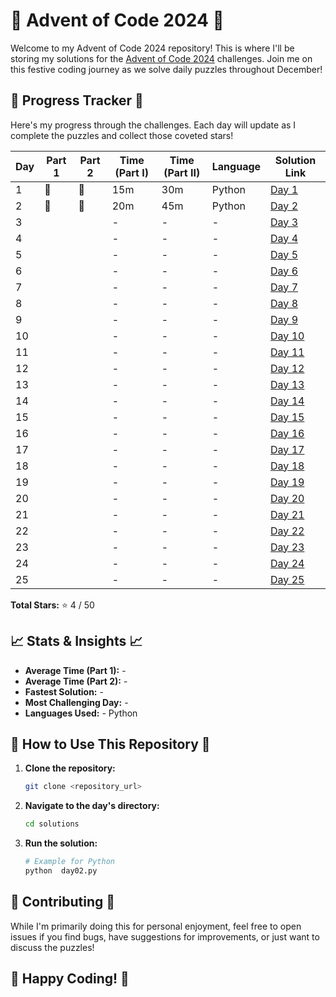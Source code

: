 # 🎄 Advent of Code 2024 🎄

Welcome to my Advent of Code 2024 repository! This is where I'll be storing my solutions for the [Advent of Code 2024](https://adventofcode.com/2024) challenges. Join me on this festive coding journey as we solve daily puzzles throughout December!

## 🌟 Progress Tracker 🌟

Here's my progress through the challenges. Each day will update as I complete the puzzles and collect those coveted stars!

| Day | Part 1 | Part 2 | Time (Part I) | Time (Part II) | Language | Solution Link |
|---|---|---|---------------|----------------|---|---|          
| 1 | 🌟 |🌟  | 15m           | 30m            | Python | [Day 1](src/solutions/day01.py) |
| 2 | 🌟 |🌟  | 20m           | 45m            | Python | [Day 2](src/solutions/day02.py) |
| 3 |  |  | -             | -              | - | [Day 3](day03/) |
| 4 |  |  | -             | -              | - | [Day 4](day04/) |
| 5 |  |  | -             | -              | - | [Day 5](day05/) |
| 6 |  |  | -             | -              | - | [Day 6](day06/) |
| 7 |  |  | -             | -              | - | [Day 7](day07/) |
| 8 |  |  | -             | -              | - | [Day 8](day08/) |
| 9 |  |  | -             | -              | - | [Day 9](day09/) |
| 10 |  |  | -             | -              | - | [Day 10](day10/) |
| 11 |  |  | -             | -              | - | [Day 11](day11/) |
| 12 |  |  | -             | -              | - | [Day 12](day12/) |
| 13 |  |  | -             | -              | - | [Day 13](day13/) |
| 14 |  |  | -             | -              | - | [Day 14](day14/) |
| 15 |  |  | -             | -              | - | [Day 15](day15/) |
| 16 |  |  | -             | -              | - | [Day 16](day16/) |
| 17 |  |  | -             | -              | - | [Day 17](day17/) |
| 18 |  |  | -             | -              | - | [Day 18](day18/) |
| 19 |  |  | -             | -              | - | [Day 19](day19/) |
| 20 |  |  | -             | -              | - | [Day 20](day20/) |
| 21 |  |  | -             | -              | - | [Day 21](day21/) |
| 22 |  |  | -             | -              | - | [Day 22](day22/) |
| 23 |  |  | -             | -              | - | [Day 23](day23/) |
| 24 |  |  | -             | -              | - | [Day 24](day24/) |
| 25 |  |  | -             | -              | - | [Day 25](day25/) |

**Total Stars:** ⭐ 4 / 50

## 📈 Stats & Insights 📈

*   **Average Time (Part 1):** -
*   **Average Time (Part 2):** -
*   **Fastest Solution:** -
*   **Most Challenging Day:** -
*   **Languages Used:** - Python

## 🚀 How to Use This Repository 🚀

1.  **Clone the repository:**
    ```bash
    git clone <repository_url>
    ```
2.  **Navigate to the day's directory:**
    ```bash
    cd solutions
    ```
3.  **Run the solution:**
    ```bash
    # Example for Python
    python  day02.py
    ```

## 🤝 Contributing 🤝

While I'm primarily doing this for personal enjoyment, feel free to open issues if you find bugs, have suggestions for improvements, or just want to discuss the puzzles!

## 🎉 Happy Coding! 🎉
